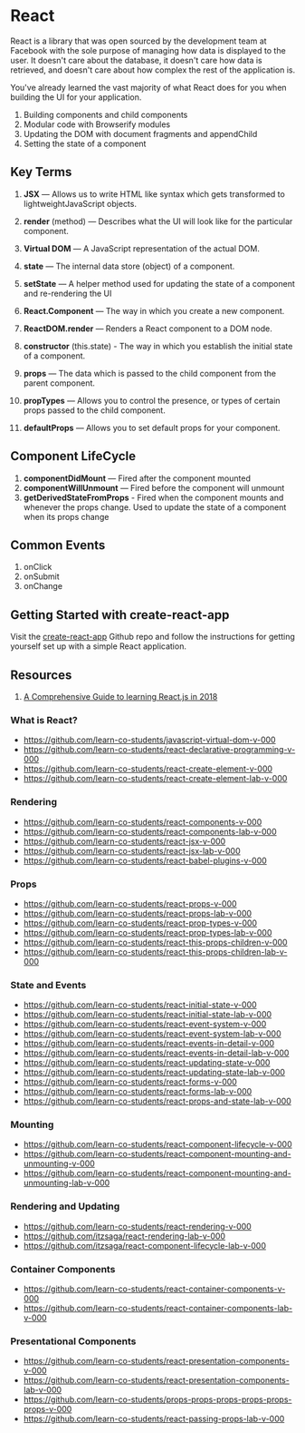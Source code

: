 # React

React is a library that was open sourced by the development team at Facebook with the sole purpose of managing how data is displayed to the user. It doesn't care about the database, it doesn't care how data is retrieved, and doesn't care about how complex the rest of the application is.

You've already learned the vast majority of what React does for you when building the UI for your application.

1. Building components and child components
1. Modular code with Browserify modules
1. Updating the DOM with document fragments and appendChild
1. Setting the state of a component

## Key Terms

1. **JSX** — Allows us to write HTML like syntax which gets
transformed to lightweightJavaScript objects.

1. **render** (method) — Describes what the UI will look like for the particular component.

1. **Virtual DOM** — A JavaScript representation of the actual DOM.

1. **state** — The internal data store (object) of a component.

1. **setState** — A helper method used for updating the state of a component and re-rendering the UI

1. **React.Component** — The way in which you create a new component.

1. **ReactDOM.render** — Renders a React component to a DOM node.

1. **constructor** (this.state) - The way in which you establish the initial state of a component.

1. **props** — The data which is passed to the child component from the parent component.

1. **propTypes** — Allows you to control the presence, or types of certain props passed to the child component.

1. **defaultProps** — Allows you to set default props for your component.

## Component LifeCycle

1. **componentDidMount** — Fired after the component mounted
1. **componentWillUnmount** — Fired before the component will unmount
1. **getDerivedStateFromProps** - Fired when the component mounts and whenever the props change. Used to update the state of a component when its props change

## Common Events

1. onClick
1. onSubmit
1. onChange

## Getting Started with create-react-app

Visit the [create-react-app](https://github.com/facebook/create-react-app/) Github repo and follow the instructions for getting yourself set up with a simple React application.

## Resources

1. [A Comprehensive Guide to learning React.js in 2018
](https://tylermcginnis.com/reactjs-tutorial-a-comprehensive-guide-to-building-apps-with-react/)
### What is React?
- https://github.com/learn-co-students/javascript-virtual-dom-v-000
- https://github.com/learn-co-students/react-declarative-programming-v-000
- https://github.com/learn-co-students/react-create-element-v-000
- https://github.com/learn-co-students/react-create-element-lab-v-000

### Rendering
- https://github.com/learn-co-students/react-components-v-000
- https://github.com/learn-co-students/react-components-lab-v-000
- https://github.com/learn-co-students/react-jsx-v-000
- https://github.com/learn-co-students/react-jsx-lab-v-000
- https://github.com/learn-co-students/react-babel-plugins-v-000

### Props
- https://github.com/learn-co-students/react-props-v-000
- https://github.com/learn-co-students/react-props-lab-v-000
- https://github.com/learn-co-students/react-prop-types-v-000
- https://github.com/learn-co-students/react-prop-types-lab-v-000
- https://github.com/learn-co-students/react-this-props-children-v-000
- https://github.com/learn-co-students/react-this-props-children-lab-v-000

### State and Events
- https://github.com/learn-co-students/react-initial-state-v-000
- https://github.com/learn-co-students/react-initial-state-lab-v-000
- https://github.com/learn-co-students/react-event-system-v-000
- https://github.com/learn-co-students/react-event-system-lab-v-000
- https://github.com/learn-co-students/react-events-in-detail-v-000
- https://github.com/learn-co-students/react-events-in-detail-lab-v-000
- https://github.com/learn-co-students/react-updating-state-v-000
- https://github.com/learn-co-students/react-updating-state-lab-v-000
- https://github.com/learn-co-students/react-forms-v-000
- https://github.com/learn-co-students/react-forms-lab-v-000
- https://github.com/learn-co-students/react-props-and-state-lab-v-000

### Mounting
- https://github.com/learn-co-students/react-component-lifecycle-v-000
- https://github.com/learn-co-students/react-component-mounting-and-unmounting-v-000
- https://github.com/learn-co-students/react-component-mounting-and-unmounting-lab-v-000

### Rendering and Updating
- https://github.com/learn-co-students/react-rendering-v-000
- https://github.com/itzsaga/react-rendering-lab-v-000
- https://github.com/itzsaga/react-component-lifecycle-lab-v-000

### Container Components
- https://github.com/learn-co-students/react-container-components-v-000
- https://github.com/learn-co-students/react-container-components-lab-v-000

### Presentational Components
- https://github.com/learn-co-students/react-presentation-components-v-000
- https://github.com/learn-co-students/react-presentation-components-lab-v-000
- https://github.com/learn-co-students/props-props-props-props-props-props-v-000
- https://github.com/learn-co-students/react-passing-props-lab-v-000